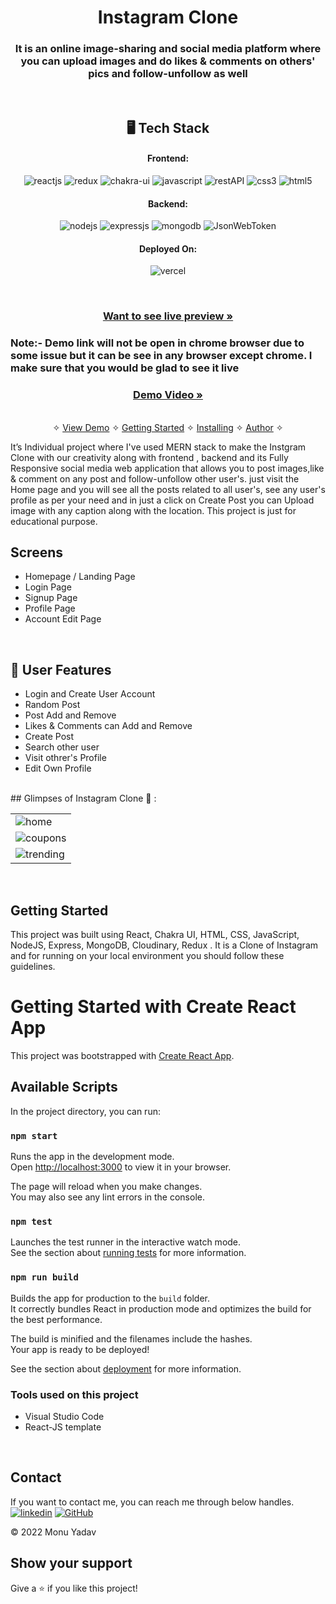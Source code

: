 
<h1 align="center">Instagram Clone</h1>

<h3 align="center">It is an online image-sharing and social media platform
where you can upload images and do likes & comments
on others' pics and follow-unfollow as well </h3>

<br />


<h2 align="center">🖥️ Tech Stack</h2>


<h4 align="center">Frontend:</h4>

<p align="center">
  <img src="https://img.shields.io/badge/React-20232A?style=for-the-badge&logo=react&logoColor=61DAFB" alt="reactjs" />
  <img src="https://img.shields.io/badge/Redux-593D88?style=for-the-badge&logo=redux&logoColor=white" alt="redux" />
  <img src="https://img.shields.io/badge/Chakra%20UI-3bc7bd?style=for-the-badge&logo=chakraui&logoColor=white" alt="chakra-ui" />
  <img src="https://img.shields.io/badge/JavaScript-323330?style=for-the-badge&logo=javascript&logoColor=F7DF1E" alt="javascript" />
  <img src="https://img.shields.io/badge/Rest_API-02303A?style=for-the-badge&logo=react-router&logoColor=white" alt="restAPI" />
  <img src="https://img.shields.io/badge/CSS3-1572B6?style=for-the-badge&logo=css3&logoColor=white" alt="css3" />
  <img src="https://img.shields.io/badge/HTML5-E34F26?style=for-the-badge&logo=html5&logoColor=white" alt="html5" />
</p>


<h4 align="center">Backend:</h4>

<p align="center">
  <img src="https://img.shields.io/badge/Node.js-339933?style=for-the-badge&logo=nodedotjs&logoColor=white" alt="nodejs" />
  <img src="https://img.shields.io/badge/Express.js-000000?style=for-the-badge&logo=express&logoColor=white" alt="expressjs" />
  <img src="https://img.shields.io/badge/MongoDB-4EA94B?style=for-the-badge&logo=mongodb&logoColor=white" alt="mongodb" />
  <img src="https://img.shields.io/badge/JWT-000000?style=for-the-badge&logo=JSON%20web%20tokens&logoColor=white" alt="JsonWebToken" />
</p>


<h4 align="center">Deployed On:</h4>

<p align="center">
  <img src="https://img.shields.io/badge/Vercel-323330?style=for-the-badge&logo=vercel&logoColor=white" alt="vercel" />
</p>

<br />
<h3 align="center"><a href="https://instagram-clone-six-flame.vercel.app/"><strong>Want to see live preview »</strong></a></h3>
<h3>Note:- Demo link will not be open in chrome browser due to some issue but it can be see in any browser except chrome.  I make sure that you would be glad to see it live</h3> 
<h3 align="center"><a href="https://www.linkedin.com/feed/update/urn:li:activity:7010967664357457920/"><strong>Demo Video »</strong></a></h3>
<p align="center">
  <br />&#10023;
  <a href="#Demo">View Demo</a> &#10023;
  <a href="#Getting-Started">Getting Started</a> &#10023; 
  <a href="#Install">Installing</a> &#10023;
  <a href="#Contact">Author</a> &#10023;
</p>
It’s Individual project where I've used MERN stack to make the Instgram Clone with our creativity along with frontend , backend and
its Fully Responsive social media web application that allows you to post images,like & comment on any post  and  follow-unfollow other user's.
just visit the Home page and you will see all the posts related to all user's, see any user's profile as per your need and in just a click on Create Post you can Upload image with  any caption along with the location.
This project is just for educational purpose.
<br />

## Screens 
- Homepage / Landing Page
- Login Page 
- Signup Page 
- Profile Page 
- Account Edit Page

<br />

## 🚀 User Features
- Login and Create User Account
- Random Post
- Post Add and Remove 
- Likes & Comments can Add and Remove  
- Create Post 
- Search other user
- Visit othrer's Profile
- Edit Own Profile

<br />
## Glimpses of Instagram Clone 🙈 :




<table>
  <tr>
    <td width="100%"><img src="https://i.ibb.co/X3qDs4f/homepage.png"  alt="home" /></td>
  </tr>
   <tr>
    <td width="100%" ><img  src="https://i.ibb.co/rv8hQFj/trending-page.png"  alt="coupons" /></td>
  </tr>
  <tr>
    <td width="100%"><img src="https://i.ibb.co/wg8vr7q/video-page.png"  alt="trending" /></td>
  </tr>
</table>

<br />



## Getting Started

This project was built using React, Chakra UI, HTML, CSS, JavaScript, NodeJS, Express, MongoDB, Cloudinary, Redux  . It is a Clone of Instagram and for running on your local environment you should follow these guidelines.



# Getting Started with Create React App

This project was bootstrapped with [Create React App](https://github.com/facebook/create-react-app).

## Available Scripts

In the project directory, you can run:

### `npm start`

Runs the app in the development mode.\
Open [http://localhost:3000](http://localhost:3000) to view it in your browser.

The page will reload when you make changes.\
You may also see any lint errors in the console.

### `npm test`

Launches the test runner in the interactive watch mode.\
See the section about [running tests](https://facebook.github.io/create-react-app/docs/running-tests) for more information.

### `npm run build`

Builds the app for production to the `build` folder.\
It correctly bundles React in production mode and optimizes the build for the best performance.

The build is minified and the filenames include the hashes.\
Your app is ready to be deployed!

See the section about [deployment](https://facebook.github.io/create-react-app/docs/deployment) for more information.


### Tools used on this project

- Visual Studio Code
- React-JS template

<br />



## Contact

If you want to contact me, you can reach me through below handles. <br />
[![linkedin](https://img.shields.io/badge/Monu_Yadav-0077B5?style=for-the-badge&logo=linkedin&logoColor=white)](https://www.linkedin.com/in/monu-yadav-2003m/)
[![GitHub](https://img.shields.io/badge/Monu_Yadav-20232A?style=for-the-badge&logo=Github&logoColor=white)](https://github.com/monumarqiis)



© 2022 Monu Yadav



## Show your support

Give a ⭐️ if you like this project!

